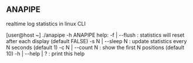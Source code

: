 ## ANAPIPE
realtime log statistics in linux CLI

[user@host ~] ./anapipe -h
ANAPIPE help:
 -f   | --flush    : statistics will reset after each display (default FALSE)
 -s N | --sleep N  : update statistics every N seconds (default 1)
 -c N | --count N  : show the first N positions (default 10)
 -h   | --help | ? : print this help